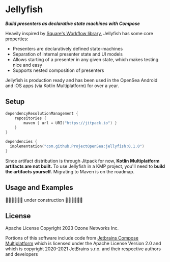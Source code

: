 # Jellyfish
***Build presenters as declarative state machines with Compose***

Heavily inspired by [Square's Workflow library](https://square.github.io/workflow/), Jellyfish has some core properties:
- Presenters are declaratively defined state-machines
- Separation of internal presenter state and UI models
- Allows starting of a presenter in any given state, which makes testing nice and easy
- Supports nested composition of presenters

 Jellyfish is production ready and has been used in the OpenSea Android and iOS apps (via Kotlin Multiplatform) for over a year.

## Setup
```kotlin
dependencyResolutionManagement {
    repositories {
        maven { url = URI("https://jitpack.io") }
    }
}

dependencies {
  implementation("com.github.ProjectOpenSea:jellyfish:0.1.0")
}
```
Since artifact distribution is through Jitpack for now, **Kotlin Multiplatform artifacts are not built.** To use Jellyfish in a KMP project, you'll need to **build the artifacts yourself.** Migrating to Maven is on the roadmap.


## Usage and Examples
🚧🚧🚧🚧🚧🚧 under construction 🚧🚧🚧🚧🚧🚧

## License
Apache License Copyright 2023 Ozone Networks Inc.

Portions of this software include code from [Jetbrains Compose Multiplatform](https://github.com/JetBrains/compose-multiplatform)  which is licensed under the Apache License Version 2.0 and which is copyright 2020-2021 JetBrains s.r.o. and their respective authors and developers 
